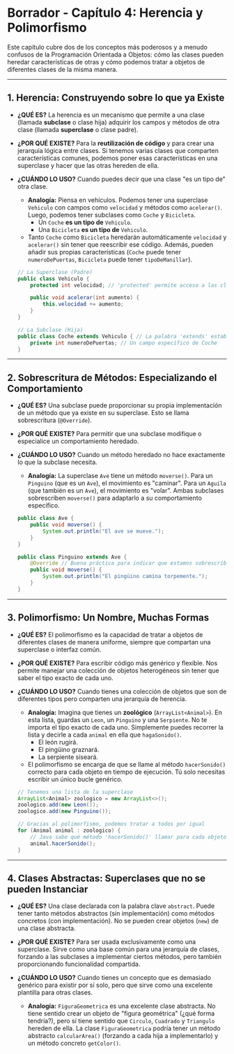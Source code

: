 # Borrador - Capítulo 4: Herencia y Polimorfismo

Este capítulo cubre dos de los conceptos más poderosos y a menudo confusos de la Programación Orientada a Objetos: cómo las clases pueden heredar características de otras y cómo podemos tratar a objetos de diferentes clases de la misma manera.

---

## 1. Herencia: Construyendo sobre lo que ya Existe

*   **¿QUÉ ES?** La herencia es un mecanismo que permite a una clase (llamada **subclase** o clase hija) adquirir los campos y métodos de otra clase (llamada **superclase** o clase padre).

*   **¿POR QUÉ EXISTE?** Para la **reutilización de código** y para crear una jerarquía lógica entre clases. Si tenemos varias clases que comparten características comunes, podemos poner esas características en una superclase y hacer que las otras hereden de ella.

*   **¿CUÁNDO LO USO?** Cuando puedes decir que una clase "es un tipo de" otra clase.
    *   **Analogía:** Piensa en vehículos. Podemos tener una superclase `Vehiculo` con campos como `velocidad` y métodos como `acelerar()`. Luego, podemos tener subclases como `Coche` y `Bicicleta`.
        *   Un `Coche` **es un tipo de** `Vehiculo`.
        *   Una `Bicicleta` **es un tipo de** `Vehiculo`.
    *   Tanto `Coche` como `Bicicleta` heredarán automáticamente `velocidad` y `acelerar()` sin tener que reescribir ese código. Además, pueden añadir sus propias características (`Coche` puede tener `numeroDePuertas`, `Bicicleta` puede tener `tipoDeManillar`).

    ```java
    // La Superclase (Padre)
    public class Vehiculo {
        protected int velocidad; // 'protected' permite acceso a las clases hijas

        public void acelerar(int aumento) {
            this.velocidad += aumento;
        }
    }

    // La Subclase (Hija)
    public class Coche extends Vehiculo { // La palabra 'extends' establece la herencia
        private int numeroDePuertas; // Un campo específico de Coche
    }
    ```

---

## 2. Sobrescritura de Métodos: Especializando el Comportamiento

*   **¿QUÉ ES?** Una subclase puede proporcionar su propia implementación de un método que ya existe en su superclase. Esto se llama sobrescritura (`@Override`).

*   **¿POR QUÉ EXISTE?** Para permitir que una subclase modifique o especialice un comportamiento heredado.

*   **¿CUÁNDO LO USO?** Cuando un método heredado no hace exactamente lo que la subclase necesita.
    *   **Analogía:** La superclase `Ave` tiene un método `moverse()`. Para un `Pinguino` (que es un `Ave`), el movimiento es "caminar". Para un `Aguila` (que también es un `Ave`), el movimiento es "volar". Ambas subclases sobrescriben `moverse()` para adaptarlo a su comportamiento específico.

    ```java
    public class Ave {
        public void moverse() {
            System.out.println("El ave se mueve.");
        }
    }

    public class Pinguino extends Ave {
        @Override // Buena práctica para indicar que estamos sobrescribiendo
        public void moverse() {
            System.out.println("El pingüino camina torpemente.");
        }
    }
    ```

---

## 3. Polimorfismo: Un Nombre, Muchas Formas

*   **¿QUÉ ES?** El polimorfismo es la capacidad de tratar a objetos de diferentes clases de manera uniforme, siempre que compartan una superclase o interfaz común.

*   **¿POR QUÉ EXISTE?** Para escribir código más genérico y flexible. Nos permite manejar una colección de objetos heterogéneos sin tener que saber el tipo exacto de cada uno.

*   **¿CUÁNDO LO USO?** Cuando tienes una colección de objetos que son de diferentes tipos pero comparten una jerarquía de herencia.
    *   **Analogía:** Imagina que tienes un **zoológico** (`ArrayList<Animal>`). En esta lista, guardas un `Leon`, un `Pinguino` y una `Serpiente`. No te importa el tipo exacto de cada uno. Simplemente puedes recorrer la lista y decirle a cada `animal` en ella que `hagaSonido()`.
        *   El león rugirá.
        *   El pingüino graznará.
        *   La serpiente siseará.
    *   El polimorfismo se encarga de que se llame al método `hacerSonido()` correcto para cada objeto en tiempo de ejecución. Tú solo necesitas escribir un único bucle genérico.

    ```java
    // Tenemos una lista de la superclase
    ArrayList<Animal> zoologico = new ArrayList<>();
    zoologico.add(new Leon());
    zoologico.add(new Pinguino());

    // Gracias al polimorfismo, podemos tratar a todos por igual
    for (Animal animal : zoologico) {
        // Java sabe qué método 'hacerSonido()' llamar para cada objeto
        animal.hacerSonido();
    }
    ```

---

## 4. Clases Abstractas: Superclases que no se pueden Instanciar

*   **¿QUÉ ES?** Una clase declarada con la palabra clave `abstract`. Puede tener tanto métodos abstractos (sin implementación) como métodos concretos (con implementación). No se pueden crear objetos (`new`) de una clase abstracta.

*   **¿POR QUÉ EXISTE?** Para ser usada exclusivamente como una superclase. Sirve como una base común para una jerarquía de clases, forzando a las subclases a implementar ciertos métodos, pero también proporcionando funcionalidad compartida.

*   **¿CUÁNDO LO USO?** Cuando tienes un concepto que es demasiado genérico para existir por sí solo, pero que sirve como una excelente plantilla para otras clases.
    *   **Analogía:** `FiguraGeometrica` es una excelente clase abstracta. No tiene sentido crear un objeto de "figura geométrica" (¿qué forma tendría?), pero sí tiene sentido que `Circulo`, `Cuadrado` y `Triangulo` hereden de ella. La clase `FiguraGeometrica` podría tener un método abstracto `calcularArea()` (forzando a cada hija a implementarlo) y un método concreto `getColor()`.
